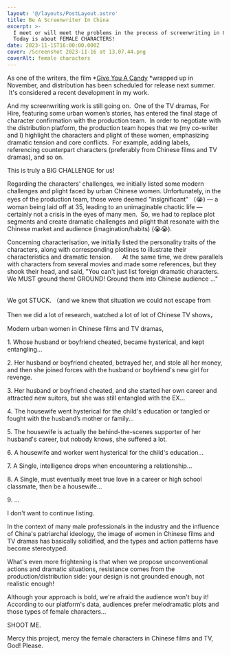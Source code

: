 ```yaml
---
layout: '@/layouts/PostLayout.astro'
title: Be A Screenwriter In China
excerpt: >-
  I meet or will meet the problems in the process of screenwriting in China.
  Today is about FEMALE CHARACTERS! 
date: 2023-11-15T16:00:00.000Z
cover: /Screenshot 2023-11-16 at 13.07.44.png
coverAlt: female characters
---
```


As one of the writers, the film \*[Give You A Candy](https://www.imdb.com/title/tt29803632/?ref_=nv_sr_srsg_0_tt_2_nm_0_q_send%2520you%2520a%2520candy%2520 "give you a candy") \*wrapped up in November, and distribution has been scheduled for release next summer.  It's considered a recent development in my work.

And my screenwriting work is still going on.  One of the TV dramas, For Hire, featuring some urban women’s stories, has entered the final stage of character confirmation with the production team.  In order to negotiate with the distribution platform, the production team hopes that we (my co-writer and I) highlight the characters and plight of these women, emphasizing dramatic tension and core conflicts.  For example, adding labels, referencing counterpart characters (preferably from Chinese films and TV dramas), and so on.

This is truly a BIG CHALLENGE for us!

Regarding the characters' challenges, we initially listed some modern challenges and plight faced by urban Chinese women. Unfortunately, in the eyes of the production team, those were deemed "insignificant” （😭) — a woman being laid off at 35, leading to an unimaginable chaotic life — certainly not a crisis in the eyes of many men.  So, we had to replace plot segments and create dramatic challenges and plight that resonate with the Chinese market and audience (imagination/habits) (😭😭).

Concerning characterisation, we initially listed the personality traits of the characters, along with corresponding plotlines to illustrate their characteristics and dramatic tension.      At the same time, we drew parallels with characters from several movies and made some references, but they shook their head, and said, "You can't just list foreign dramatic characters. We MUST ground them! GROUND! Ground them into Chinese audience ..."    

We got STUCK. （and we knew that situation we could not escape from

Then we did a lot of research, watched a lot of lot of Chinese TV shows，

Modern urban women in Chinese films and TV dramas,

1\. Whose husband or boyfriend cheated, became hysterical, and kept entangling...

2\. Her husband or boyfriend cheated, betrayed her, and stole all her money, and then she joined forces with the husband or boyfriend's new girl for revenge.

3. Her husband or boyfriend cheated, and she started her own career and attracted new suitors, but she was still entangled with the EX...

4\. The housewife went hysterical for the child's education or tangled or fought with the husband’s mother or family...

5\. The housewife is actually the behind-the-scenes supporter of her husband's career, but nobody knows, she suffered a lot.

6\. A housewife and worker went hysterical for the child's education...

7\. A Single, intelligence drops when encountering a relationship...

8\. A Single, must eventually meet true love in a career or high school classmate, then be a housewife...

9\. ...

I don't want to continue listing.

In the context of many male professionals in the industry and the influence of China's patriarchal ideology, the image of women in Chinese films and TV dramas has basically solidified, and the types and action patterns have become stereotyped.

What's even more frightening is that when we propose unconventional actions and dramatic situations, resistance comes from the production/distribution side: your design is not grounded enough, not realistic enough!

Although your approach is bold, we're afraid the audience won't buy it! According to our platform's data, audiences prefer melodramatic plots and those types of female characters...

SHOOT ME.

Mercy this project, mercy the female characters in Chinese films and TV, God! Please.
